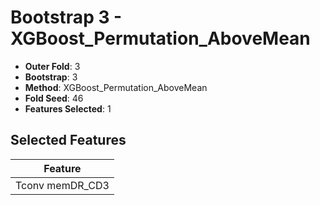 # Bootstrap 3 - XGBoost_Permutation_AboveMean

- **Outer Fold**: 3
- **Bootstrap**: 3
- **Method**: XGBoost_Permutation_AboveMean
- **Fold Seed**: 46
- **Features Selected**: 1

## Selected Features

| Feature |
|---------|
| Tconv memDR_CD3 |
